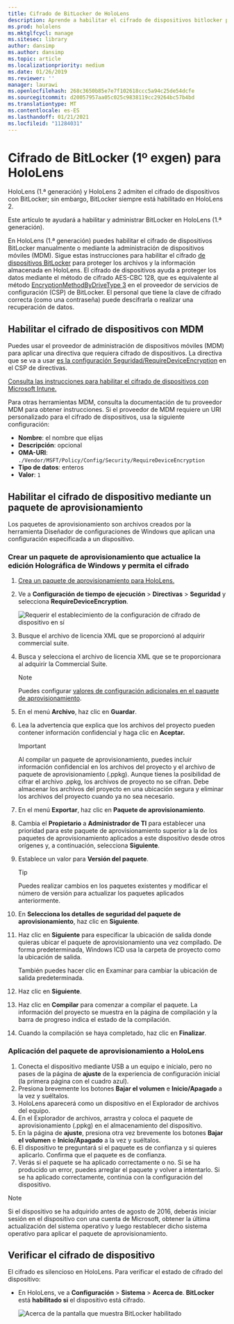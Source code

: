 ```yaml
---
title: Cifrado de BitLocker de HoloLens
description: Aprende a habilitar el cifrado de dispositivos bitlocker para proteger los archivos almacenados en los dispositivos de realidad mixta de HoloLens.
ms.prod: hololens
ms.mktglfcycl: manage
ms.sitesec: library
author: dansimp
ms.author: dansimp
ms.topic: article
ms.localizationpriority: medium
ms.date: 01/26/2019
ms.reviewer: ''
manager: laurawi
ms.openlocfilehash: 268c3650b85e7e7f102618ccc5a94c25de54dcfe
ms.sourcegitcommit: d20057957aa05c025c9838119cc29264bc57b4bd
ms.translationtype: MT
ms.contentlocale: es-ES
ms.lasthandoff: 01/21/2021
ms.locfileid: "11284031"
---
```

# Cifrado de BitLocker (1º exgen) para HoloLens

HoloLens (1.ª generación) y HoloLens 2 admiten el cifrado de dispositivos con BitLocker; sin embargo, BitLocker siempre está habilitado en HoloLens 2.

Este artículo te ayudará a habilitar y administrar BitLocker en HoloLens (1.ª generación).

En HoloLens (1.ª generación) puedes habilitar el cifrado de dispositivos BitLocker manualmente o mediante la administración de dispositivos móviles (MDM). Sigue estas instrucciones para habilitar el cifrado [de dispositivos BitLocker](https://docs.microsoft.com/windows/security/information-protection/bitlocker/bitlocker-device-encryption-overview-windows-10#bitlocker-device-encryption) para proteger los archivos y la información almacenada en HoloLens. El cifrado de dispositivos ayuda a proteger los datos mediante el método de cifrado AES-CBC 128, que es equivalente al método [EncryptionMethodByDriveType 3](https://docs.microsoft.com/windows/client-management/mdm/bitlocker-csp#encryptionmethodbydrivetype) en el proveedor de servicios de configuración (CSP) de BitLocker. El personal que tiene la clave de cifrado correcta (como una contraseña) puede descifrarla o realizar una recuperación de datos.

## Habilitar el cifrado de dispositivos con MDM

Puedes usar el proveedor de administración de dispositivos móviles (MDM) para aplicar una directiva que requiera cifrado de dispositivos. La directiva que se va a usar [es la configuración Seguridad/RequireDeviceEncryption](https://docs.microsoft.com/windows/client-management/mdm/policy-csp-security#security-requiredeviceencryption) en el CSP de directivas.

[Consulta las instrucciones para habilitar el cifrado de dispositivos con Microsoft Intune.](https://docs.microsoft.com/intune/compliance-policy-create-windows#windows-holographic-for-business)

Para otras herramientas MDM, consulta la documentación de tu proveedor MDM para obtener instrucciones. Si el proveedor de MDM requiere un URI personalizado para el cifrado de dispositivos, usa la siguiente configuración:

- **Nombre**: el nombre que elijas
- **Descripción**: opcional
- **OMA-URI**: `./Vendor/MSFT/Policy/Config/Security/RequireDeviceEncryption`
- **Tipo de datos**: enteros
- **Valor**: `1`

## Habilitar el cifrado de dispositivo mediante un paquete de aprovisionamiento

Los paquetes de aprovisionamiento son archivos creados por la herramienta Diseñador de configuraciones de Windows que aplican una configuración especificada a un dispositivo. 

### Crear un paquete de aprovisionamiento que actualice la edición Holográfica de Windows y permita el cifrado

1. [Crea un paquete de aprovisionamiento para HoloLens.](hololens-provisioning.md)
1. Ve a **Configuración de tiempo de ejecución** > **Directivas** > **Seguridad** y selecciona **RequireDeviceEncryption**.

    ![Requerir el establecimiento de la configuración de cifrado de dispositivo en sí](images/device-encryption.png)

1. Busque el archivo de licencia XML que se proporcionó al adquirir commercial suite.

1. Busca y selecciona el archivo de licencia XML que se te proporcionara al adquirir la Commercial Suite.
    > [!NOTE]
    > Puedes configurar [valores de configuración adicionales en el paquete de aprovisionamiento](hololens-provisioning.md).

1. En el menú **Archivo**, haz clic en **Guardar**. 

1. Lea la advertencia que explica que los archivos del proyecto pueden contener información confidencial y haga clic en **Aceptar.**

    > [!IMPORTANT]
    > Al compilar un paquete de aprovisionamiento, puedes incluir información confidencial en los archivos del proyecto y el archivo de paquete de aprovisionamiento (.ppkg). Aunque tienes la posibilidad de cifrar el archivo .ppkg, los archivos de proyecto no se cifran. Debe almacenar los archivos del proyecto en una ubicación segura y eliminar los archivos del proyecto cuando ya no sea necesario.

1. En el menú **Exportar**, haz clic en **Paquete de aprovisionamiento**.
1. Cambia el **Propietario** a **Administrador de TI** para establecer una prioridad para este paquete de aprovisionamiento superior a la de los paquetes de aprovisionamiento aplicados a este dispositivo desde otros orígenes y, a continuación, selecciona **Siguiente**.
1. Establece un valor para **Versión del paquete**.

    > [!TIP]
    > Puedes realizar cambios en los paquetes existentes y modificar el número de versión para actualizar los paquetes aplicados anteriormente.

1. En **Selecciona los detalles de seguridad del paquete de aprovisionamiento**, haz clic en **Siguiente**.
1. Haz clic en **Siguiente** para especificar la ubicación de salida donde quieras ubicar el paquete de aprovisionamiento una vez compilado. De forma predeterminada, Windows ICD usa la carpeta de proyecto como la ubicación de salida.

    También puedes hacer clic en Examinar para cambiar la ubicación de salida predeterminada.

1. Haz clic en **Siguiente**.
1. Haz clic en **Compilar** para comenzar a compilar el paquete. La información del proyecto se muestra en la página de compilación y la barra de progreso indica el estado de la compilación.
1. Cuando la compilación se haya completado, haz clic en **Finalizar**.

### Aplicación del paquete de aprovisionamiento a HoloLens

1. Conecta el dispositivo mediante USB a un equipo e inícialo, pero no pases de la página de **ajuste** de la experiencia de configuración inicial (la primera página con el cuadro azul).
1. Presiona brevemente los botones **Bajar el volumen** e **Inicio/Apagado** a la vez y suéltalos.
1. HoloLens aparecerá como un dispositivo en el Explorador de archivos del equipo.
1. En el Explorador de archivos, arrastra y coloca el paquete de aprovisionamiento (.ppkg) en el almacenamiento del dispositivo.
1. En la página de **ajuste**, presiona otra vez brevemente los botones **Bajar el volumen** e **Inicio/Apagado** a la vez y suéltalos.
1. El dispositivo te preguntará si el paquete es de confianza y si quieres aplicarlo. Confirma que el paquete es de confianza.
1. Verás si el paquete se ha aplicado correctamente o no. Si se ha producido un error, puedes arreglar el paquete y volver a intentarlo. Si se ha aplicado correctamente, continúa con la configuración del dispositivo.

> [!NOTE]
> Si el dispositivo se ha adquirido antes de agosto de 2016, deberás iniciar sesión en el dispositivo con una cuenta de Microsoft, obtener la última actualización del sistema operativo y luego restablecer dicho sistema operativo para aplicar el paquete de aprovisionamiento.

## Verificar el cifrado de dispositivo

El cifrado es silencioso en HoloLens. Para verificar el estado de cifrado del dispositivo:

- En HoloLens, ve a **Configuración** > **Sistema** > **Acerca de**. **BitLocker** está **habilitado si** el dispositivo está cifrado. 

    ![Acerca de la pantalla que muestra BitLocker habilitado](images/about-encryption.png)
